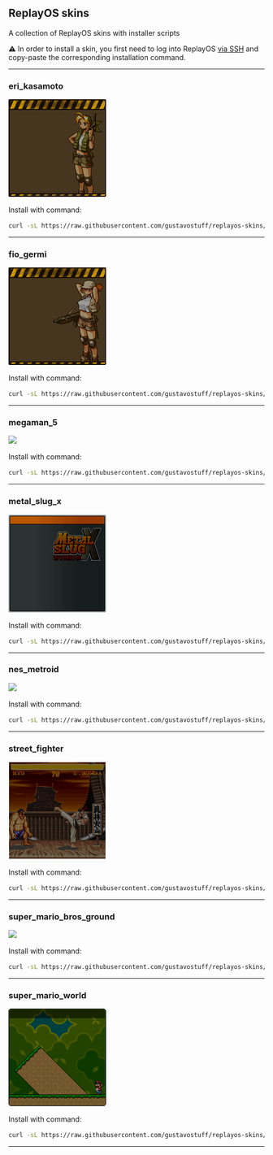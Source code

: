 ## ReplayOS skins

A collection of ReplayOS skins with installer scripts

:warning: In order to install a skin, you first need to log into ReplayOS [via SSH](https://www.replayos.com/wifi/ssh) and copy-paste the corresponding installation command.

---

### eri_kasamoto

![](https://github.com/gustavostuff/replayos-skins/blob/main/skins/eri_kasamoto/menu.png?raw=true)

Install with command:
```bash
curl -sL https://raw.githubusercontent.com/gustavostuff/replayos-skins/refs/heads/main/install_skin.sh -o install_skin.sh && bash install_skin.sh eri_kasamoto
```

---

### fio_germi

![](https://github.com/gustavostuff/replayos-skins/blob/main/skins/fio_germi/menu.png?raw=true)

Install with command:
```bash
curl -sL https://raw.githubusercontent.com/gustavostuff/replayos-skins/refs/heads/main/install_skin.sh -o install_skin.sh && bash install_skin.sh fio_germi
```

---

### megaman_5

![](https://github.com/gustavostuff/replayos-skins/blob/main/skins/megaman_5/menu.png?raw=true)

Install with command:
```bash
curl -sL https://raw.githubusercontent.com/gustavostuff/replayos-skins/refs/heads/main/install_skin.sh -o install_skin.sh && bash install_skin.sh megaman_5
```

---

### metal_slug_x

![](https://github.com/gustavostuff/replayos-skins/blob/main/skins/metal_slug_x/menu.png?raw=true)

Install with command:
```bash
curl -sL https://raw.githubusercontent.com/gustavostuff/replayos-skins/refs/heads/main/install_skin.sh -o install_skin.sh && bash install_skin.sh metal_slug_x
```

---

### nes_metroid

![](https://github.com/gustavostuff/replayos-skins/blob/main/skins/nes_metroid/menu.png?raw=true)

Install with command:
```bash
curl -sL https://raw.githubusercontent.com/gustavostuff/replayos-skins/refs/heads/main/install_skin.sh -o install_skin.sh && bash install_skin.sh nes_metroid
```

---

### street_fighter

![](https://github.com/gustavostuff/replayos-skins/blob/main/skins/street_fighter/menu.png?raw=true)

Install with command:
```bash
curl -sL https://raw.githubusercontent.com/gustavostuff/replayos-skins/refs/heads/main/install_skin.sh -o install_skin.sh && bash install_skin.sh street_fighter
```

---

### super_mario_bros_ground

![](https://github.com/gustavostuff/replayos-skins/blob/main/skins/super_mario_bros_ground/menu.png?raw=true)

Install with command:
```bash
curl -sL https://raw.githubusercontent.com/gustavostuff/replayos-skins/refs/heads/main/install_skin.sh -o install_skin.sh && bash install_skin.sh super_mario_bros_ground
```

---

### super_mario_world

![](https://github.com/gustavostuff/replayos-skins/blob/main/skins/super_mario_world/menu.png?raw=true)

Install with command:
```bash
curl -sL https://raw.githubusercontent.com/gustavostuff/replayos-skins/refs/heads/main/install_skin.sh -o install_skin.sh && bash install_skin.sh super_mario_world
```

---
